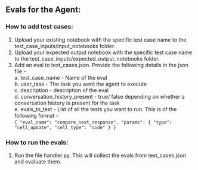 ## Evals for the Agent:

### How to add test cases:
1. Upload your existing notebook with the specific test case name to the test_case_inputs/input_notebooks folder. <br />
2. Upload your expected output notebook with the specific test case name to the test_case_inputs/expected_output_notebooks folder. <br />
3. Add an eval to test_cases.json. Provide the following details in the json file - <br />
    a. test_case_name - Name of the eval<br />
    b. user_task - The task you want the agent to execute<br />
    c. description - description of the eval<br />
    d. conversation_history_present - true/ false depending on whether a conversation history is present for the task<br />
    e. evals_to_test - List of all the tests you want to run. This is of the following format - <br />
        ```
        {
            "eval_name": "compare_next_response",
            "params": {
            "type": "cell_update", "cell_type": "code"
            }
        }
        ```

### How to run the evals:
1. Run the file handler.py. This will collect the evals from test_cases.json and evaluate them.
